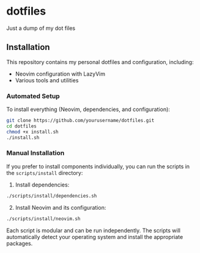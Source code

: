 # dotfiles
Just a dump of my dot files

## Installation

This repository contains my personal dotfiles and configuration, including:

- Neovim configuration with LazyVim
- Various tools and utilities

### Automated Setup

To install everything (Neovim, dependencies, and configuration):

```bash
git clone https://github.com/yourusername/dotfiles.git
cd dotfiles
chmod +x install.sh
./install.sh
```

### Manual Installation

If you prefer to install components individually, you can run the scripts in the `scripts/install` directory:

1. Install dependencies:
```bash
./scripts/install/dependencies.sh
```

2. Install Neovim and its configuration:
```bash
./scripts/install/neovim.sh
```

Each script is modular and can be run independently. The scripts will automatically detect your operating system and install the appropriate packages.
